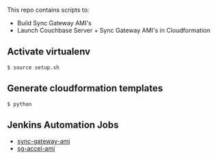 
This repo contains scripts to:

- Build Sync Gateway AMI's
- Launch Couchbase Server + Sync Gateway AMI's in Cloudformation

## Activate virtualenv

```
$ source setup.sh
```

## Generate cloudformation templates

```
$ python
```



## Jenkins Automation Jobs

* [sync-gateway-ami](http://uberjenkins.sc.couchbase.com/view/Build/job/sync-gateway-ami/) 
* [sg-accel-ami](http://uberjenkins.sc.couchbase.com/view/Build/job/sg-accel-ami/)



